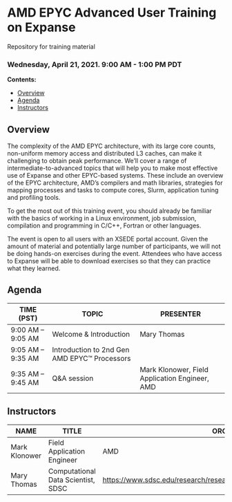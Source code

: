 # AMD EPYC Advanced User Training on Expanse 
Repository for training material

### Wednesday, April 21, 2021.     9:00 AM - 1:00 PM PDT

<a name="top">**Contents:**
* [Overview](#overview)
* [Agenda](#agenda)
* [Instructors](#instructors)

## Overview<a name="overview"></a>
The complexity of the AMD EPYC architecture, with its large core counts, non-uniform memory access and distributed L3 caches, can make it challenging to obtain peak performance. We’ll cover a range of intermediate-to-advanced topics that will help you to make most effective use of Expanse and other EPYC-based systems. These include an overview of the EPYC architecture, AMD’s compilers and math libraries, strategies for mapping processes and tasks to compute cores, Slurm, application tuning and profiling tools.

To get the most out of this training event, you should already be familiar with the basics of working in a Linux environment, job submission, compilation and programming in C/C++, Fortran or other languages.

The event is open to all users with an XSEDE portal account. Given the amount of material and potentially large number of participants, we will not be doing hands-on exercises during the event. Attendees who have access to Expanse will be able to download exercises so that they can practice what they learned.

## Agenda<a name="agenda"></a>
| **TIME (PST)** | **TOPIC** | **PRESENTER** |
| --- | ----------- | ----------- |
| 9:00 AM – 9:05 AM | Welcome & Introduction | Mary Thomas |
| 9:05 AM – 9:35 AM | Introduction to 2nd Gen AMD EPYC™ Processors | 
| 9:35 AM – 9:45 AM |  Q&A session |  Mark Klonower, Field Application Engineer, AMD



## Instructors<a name="instructors"></a>
| **NAME** | **TITLE** | **ORG** | **LINK** |
| ---------- | ----------- | ----------- | ----------- |
| Mark Klonower | Field Application Engineer |AMD| link |
| Mary Thomas | Computational Data Scientist, SDSC | https://www.sdsc.edu/research/researcher_spotlight/thomas_mary.html |
